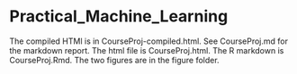 Practical_Machine_Learning
==========================

The compiled HTMl is in CourseProj-compiled.html.  See CourseProj.md for the markdown report.  The html file is CourseProj.html.  The R markdown is CourseProj.Rmd.  The two figures are in the figure folder.
